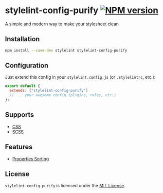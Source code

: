 # stylelint-config-purify [![NPM version][npm-image]][npm-url]

A simple and modern way to make your stylesheet clean

## Installation

```sh
npm install --save-dev stylelint stylelint-config-purify
```

## Configuration

Just extend this config in your `stylelint.config.js` (or `.stylelintrc`, etc.):

```js
export default {
  extends: ["stylelint-config-purify"]
  // ... your awesome config (plugins, rules, etc.)
};
```

## Supports

- [CSS](https://developer.mozilla.org/en-US/docs/Web/CSS)
- [SCSS](https://sass-lang.com)

## Features

- [Properties Sorting](https://github.com/theKashey/stylelint-semantic-groups)

## License

`stylelint-config-purify` is licensed under the [MIT License](https://opensource.org/license/mit).

[npm-url]: https://npmjs.com/package/stylelint-config-purify
[npm-image]: https://img.shields.io/npm/v/stylelint-config-purify.svg
